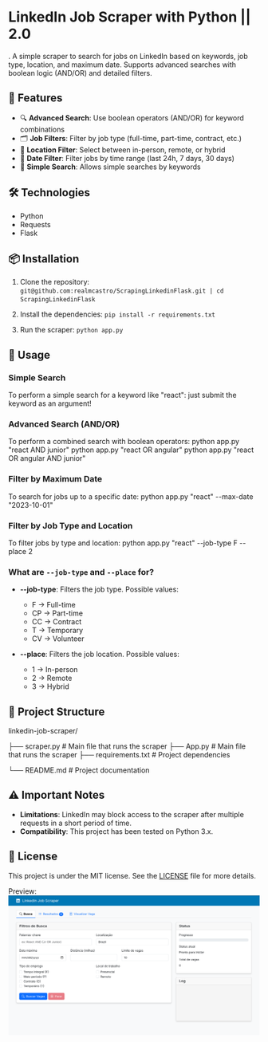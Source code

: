 # LinkedIn Job Scraper with Python || 2.0
.
A simple scraper to search for jobs on LinkedIn based on keywords, job type, location, and maximum date. Supports advanced searches with boolean logic (AND/OR) and detailed filters.

## 🚀 Features

- 🔍 **Advanced Search**: Use boolean operators (AND/OR) for keyword combinations
- 🗂️ **Job Filters**: Filter by job type (full-time, part-time, contract, etc.)
- 📍 **Location Filter**: Select between in-person, remote, or hybrid
- 📅 **Date Filter**: Filter jobs by time range (last 24h, 7 days, 30 days)
- 🎯 **Simple Search**: Allows simple searches by keywords

## 🛠️ Technologies

- Python
- Requests
- Flask

## 📦 Installation

1. Clone the repository:
`git@github.com:realmcastro/ScrapingLinkedinFlask.git | cd ScrapingLinkedinFlask`

2. Install the dependencies:
`pip install -r requirements.txt`

3. Run the scraper:
`python app.py`

## 🔧 Usage

### Simple Search

To perform a simple search for a keyword like "react":
just submit the keyword as an argument!

### Advanced Search (AND/OR)

To perform a combined search with boolean operators:
python app.py "react AND junior"
python app.py "react OR angular"
python app.py "react OR angular AND junior"

### Filter by Maximum Date

To search for jobs up to a specific date:
python app.py "react" --max-date "2023-10-01"

### Filter by Job Type and Location

To filter jobs by type and location:
python app.py "react" --job-type F --place 2

### What are `--job-type` and `--place` for?

- **--job-type**: Filters the job type. Possible values:
  - F → Full-time
  - CP → Part-time
  - CC → Contract
  - T → Temporary
  - CV → Volunteer

- **--place**: Filters the job location. Possible values:
  - 1 → In-person
  - 2 → Remote
  - 3 → Hybrid

## 📁 Project Structure

linkedin-job-scraper/

├── scraper.py        # Main file that runs the scraper
├── App.py        # Main file that runs the scraper
├── requirements.txt  # Project dependencies

└── README.md         # Project documentation

## ⚠️ Important Notes

- **Limitations**: LinkedIn may block access to the scraper after multiple requests in a short period of time.
- **Compatibility**: This project has been tested on Python 3.x.

## 📝 License

This project is under the MIT license. See the [LICENSE](LICENSE) file for more details.

Preview:
![alt text](image.png)